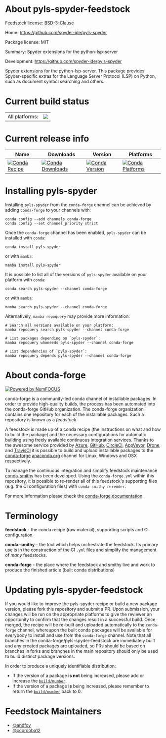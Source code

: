 About pyls-spyder-feedstock
===========================

Feedstock license: [BSD-3-Clause](https://github.com/conda-forge/pyls-spyder-feedstock/blob/main/LICENSE.txt)

Home: https://github.com/spyder-ide/pyls-spyder

Package license: MIT

Summary: Spyder extensions for the python-lsp-server

Development: https://github.com/spyder-ide/pyls-spyder

Spyder extensions for the python-lsp-server.
This package provides Spyder-specific extras for the
Language Server Protocol (LSP) on Python, such as
document symbol searching and others.


Current build status
====================


<table><tr><td>All platforms:</td>
    <td>
      <a href="https://dev.azure.com/conda-forge/feedstock-builds/_build/latest?definitionId=10826&branchName=main">
        <img src="https://dev.azure.com/conda-forge/feedstock-builds/_apis/build/status/pyls-spyder-feedstock?branchName=main">
      </a>
    </td>
  </tr>
</table>

Current release info
====================

| Name | Downloads | Version | Platforms |
| --- | --- | --- | --- |
| [![Conda Recipe](https://img.shields.io/badge/recipe-pyls--spyder-green.svg)](https://anaconda.org/conda-forge/pyls-spyder) | [![Conda Downloads](https://img.shields.io/conda/dn/conda-forge/pyls-spyder.svg)](https://anaconda.org/conda-forge/pyls-spyder) | [![Conda Version](https://img.shields.io/conda/vn/conda-forge/pyls-spyder.svg)](https://anaconda.org/conda-forge/pyls-spyder) | [![Conda Platforms](https://img.shields.io/conda/pn/conda-forge/pyls-spyder.svg)](https://anaconda.org/conda-forge/pyls-spyder) |

Installing pyls-spyder
======================

Installing `pyls-spyder` from the `conda-forge` channel can be achieved by adding `conda-forge` to your channels with:

```
conda config --add channels conda-forge
conda config --set channel_priority strict
```

Once the `conda-forge` channel has been enabled, `pyls-spyder` can be installed with `conda`:

```
conda install pyls-spyder
```

or with `mamba`:

```
mamba install pyls-spyder
```

It is possible to list all of the versions of `pyls-spyder` available on your platform with `conda`:

```
conda search pyls-spyder --channel conda-forge
```

or with `mamba`:

```
mamba search pyls-spyder --channel conda-forge
```

Alternatively, `mamba repoquery` may provide more information:

```
# Search all versions available on your platform:
mamba repoquery search pyls-spyder --channel conda-forge

# List packages depending on `pyls-spyder`:
mamba repoquery whoneeds pyls-spyder --channel conda-forge

# List dependencies of `pyls-spyder`:
mamba repoquery depends pyls-spyder --channel conda-forge
```


About conda-forge
=================

[![Powered by
NumFOCUS](https://img.shields.io/badge/powered%20by-NumFOCUS-orange.svg?style=flat&colorA=E1523D&colorB=007D8A)](https://numfocus.org)

conda-forge is a community-led conda channel of installable packages.
In order to provide high-quality builds, the process has been automated into the
conda-forge GitHub organization. The conda-forge organization contains one repository
for each of the installable packages. Such a repository is known as a *feedstock*.

A feedstock is made up of a conda recipe (the instructions on what and how to build
the package) and the necessary configurations for automatic building using freely
available continuous integration services. Thanks to the awesome service provided by
[Azure](https://azure.microsoft.com/en-us/services/devops/), [GitHub](https://github.com/),
[CircleCI](https://circleci.com/), [AppVeyor](https://www.appveyor.com/),
[Drone](https://cloud.drone.io/welcome), and [TravisCI](https://travis-ci.com/)
it is possible to build and upload installable packages to the
[conda-forge](https://anaconda.org/conda-forge) [anaconda.org](https://anaconda.org/)
channel for Linux, Windows and OSX respectively.

To manage the continuous integration and simplify feedstock maintenance
[conda-smithy](https://github.com/conda-forge/conda-smithy) has been developed.
Using the ``conda-forge.yml`` within this repository, it is possible to re-render all of
this feedstock's supporting files (e.g. the CI configuration files) with ``conda smithy rerender``.

For more information please check the [conda-forge documentation](https://conda-forge.org/docs/).

Terminology
===========

**feedstock** - the conda recipe (raw material), supporting scripts and CI configuration.

**conda-smithy** - the tool which helps orchestrate the feedstock.
                   Its primary use is in the construction of the CI ``.yml`` files
                   and simplify the management of *many* feedstocks.

**conda-forge** - the place where the feedstock and smithy live and work to
                  produce the finished article (built conda distributions)


Updating pyls-spyder-feedstock
==============================

If you would like to improve the pyls-spyder recipe or build a new
package version, please fork this repository and submit a PR. Upon submission,
your changes will be run on the appropriate platforms to give the reviewer an
opportunity to confirm that the changes result in a successful build. Once
merged, the recipe will be re-built and uploaded automatically to the
`conda-forge` channel, whereupon the built conda packages will be available for
everybody to install and use from the `conda-forge` channel.
Note that all branches in the conda-forge/pyls-spyder-feedstock are
immediately built and any created packages are uploaded, so PRs should be based
on branches in forks and branches in the main repository should only be used to
build distinct package versions.

In order to produce a uniquely identifiable distribution:
 * If the version of a package **is not** being increased, please add or increase
   the [``build/number``](https://docs.conda.io/projects/conda-build/en/latest/resources/define-metadata.html#build-number-and-string).
 * If the version of a package **is** being increased, please remember to return
   the [``build/number``](https://docs.conda.io/projects/conda-build/en/latest/resources/define-metadata.html#build-number-and-string)
   back to 0.

Feedstock Maintainers
=====================

* [@andfoy](https://github.com/andfoy/)
* [@ccordoba12](https://github.com/ccordoba12/)

